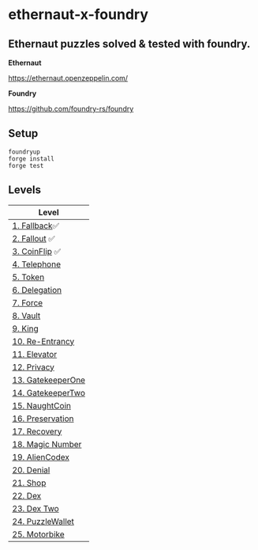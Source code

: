 # ethernaut-x-foundry

## Ethernaut puzzles solved & tested with foundry.

**Ethernaut**

https://ethernaut.openzeppelin.com/

**Foundry**

https://github.com/foundry-rs/foundry

## Setup

```
foundryup
forge install
forge test
```

## Levels

| Level                                  |
| -------------------------------------- |
| [1. Fallback](src/Fallback)✅          |
| [2. Fallout](src/Fallout) ✅           |
| [3. CoinFlip](src/CoinFlip) ✅         |
| [4. Telephone](src/Telephone)          |
| [5. Token](src/Token)                  |
| [6. Delegation](src/Delegation)        |
| [7. Force](src/Force)                  |
| [8. Vault](src/Vault)                  |
| [9. King](src/King)                    |
| [10. Re-Entrancy](src/Reentrance)      |
| [11. Elevator](src/Elevator)           |
| [12. Privacy](src/Privacy)             |
| [13. GatekeeperOne](src/GatekeeperOne) |
| [14. GatekeeperTwo](src/GatekeeperTwo) |
| [15. NaughtCoin](src/NaughtCoin)       |
| [16. Preservation](src/Preservation)   |
| [17. Recovery](src/Recovery)           |
| [18. Magic Number](src/MagicNum)       |
| [19. AlienCodex](src/AlienCodex)       |
| [20. Denial](src/Denial)               |
| [21. Shop](src/Shop)                   |
| [22. Dex](src/Dex)                     |
| [23. Dex Two](src/DexTwo)              |
| [24. PuzzleWallet](src/PuzzleWallet)   |
| [25. Motorbike](src/Motorbike)         |
